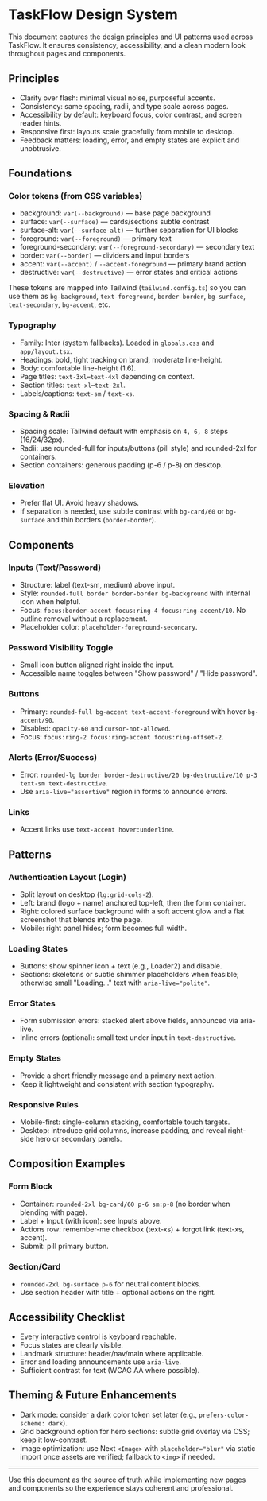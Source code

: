 # TaskFlow Design System

This document captures the design principles and UI patterns used across TaskFlow. It ensures consistency, accessibility, and a clean modern look throughout pages and components.

## Principles

- Clarity over flash: minimal visual noise, purposeful accents.
- Consistency: same spacing, radii, and type scale across pages.
- Accessibility by default: keyboard focus, color contrast, and screen reader hints.
- Responsive first: layouts scale gracefully from mobile to desktop.
- Feedback matters: loading, error, and empty states are explicit and unobtrusive.

## Foundations

### Color tokens (from CSS variables)

- background: `var(--background)` — base page background
- surface: `var(--surface)` — cards/sections subtle contrast
- surface-alt: `var(--surface-alt)` — further separation for UI blocks
- foreground: `var(--foreground)` — primary text
- foreground-secondary: `var(--foreground-secondary)` — secondary text
- border: `var(--border)` — dividers and input borders
- accent: `var(--accent)` / `--accent-foreground` — primary brand action
- destructive: `var(--destructive)` — error states and critical actions

These tokens are mapped into Tailwind (`tailwind.config.ts`) so you can use them as `bg-background`, `text-foreground`, `border-border`, `bg-surface`, `text-secondary`, `bg-accent`, etc.

### Typography

- Family: Inter (system fallbacks). Loaded in `globals.css` and `app/layout.tsx`.
- Headings: bold, tight tracking on brand, moderate line-height.
- Body: comfortable line-height (1.6).
- Page titles: `text-3xl`–`text-4xl` depending on context.
- Section titles: `text-xl`–`text-2xl`.
- Labels/captions: `text-sm` / `text-xs`.

### Spacing & Radii

- Spacing scale: Tailwind default with emphasis on `4, 6, 8` steps (16/24/32px).
- Radii: use rounded-full for inputs/buttons (pill style) and rounded-2xl for containers.
- Section containers: generous padding (p-6 / p-8) on desktop.

### Elevation

- Prefer flat UI. Avoid heavy shadows.
- If separation is needed, use subtle contrast with `bg-card/60` or `bg-surface` and thin borders (`border-border`).

## Components

### Inputs (Text/Password)

- Structure: label (text-sm, medium) above input.
- Style: `rounded-full border border-border bg-background` with internal icon when helpful.
- Focus: `focus:border-accent focus:ring-4 focus:ring-accent/10`. No outline removal without a replacement.
- Placeholder color: `placeholder-foreground-secondary`.

### Password Visibility Toggle

- Small icon button aligned right inside the input.
- Accessible name toggles between "Show password" / "Hide password".

### Buttons

- Primary: `rounded-full bg-accent text-accent-foreground` with hover `bg-accent/90`.
- Disabled: `opacity-60` and `cursor-not-allowed`.
- Focus: `focus:ring-2 focus:ring-accent focus:ring-offset-2`.

### Alerts (Error/Success)

- Error: `rounded-lg border border-destructive/20 bg-destructive/10 p-3 text-sm text-destructive`.
- Use `aria-live="assertive"` region in forms to announce errors.

### Links

- Accent links use `text-accent hover:underline`.

## Patterns

### Authentication Layout (Login)

- Split layout on desktop (`lg:grid-cols-2`).
- Left: brand (logo + name) anchored top-left, then the form container.
- Right: colored surface background with a soft accent glow and a flat screenshot that blends into the page.
- Mobile: right panel hides; form becomes full width.

### Loading States

- Buttons: show spinner icon + text (e.g., Loader2) and disable.
- Sections: skeletons or subtle shimmer placeholders when feasible; otherwise small "Loading…" text with `aria-live="polite"`.

### Error States

- Form submission errors: stacked alert above fields, announced via aria-live.
- Inline errors (optional): small text under input in `text-destructive`.

### Empty States

- Provide a short friendly message and a primary next action.
- Keep it lightweight and consistent with section typography.

### Responsive Rules

- Mobile-first: single-column stacking, comfortable touch targets.
- Desktop: introduce grid columns, increase padding, and reveal right-side hero or secondary panels.

## Composition Examples

### Form Block

- Container: `rounded-2xl bg-card/60 p-6 sm:p-8` (no border when blending with page).
- Label + Input (with icon): see Inputs above.
- Actions row: remember-me checkbox (text-xs) + forgot link (text-xs, accent).
- Submit: pill primary button.

### Section/Card

- `rounded-2xl bg-surface p-6` for neutral content blocks.
- Use section header with title + optional actions on the right.

## Accessibility Checklist

- Every interactive control is keyboard reachable.
- Focus states are clearly visible.
- Landmark structure: header/nav/main where applicable.
- Error and loading announcements use `aria-live`.
- Sufficient contrast for text (WCAG AA where possible).

## Theming & Future Enhancements

- Dark mode: consider a dark color token set later (e.g., `prefers-color-scheme: dark`).
- Grid background option for hero sections: subtle grid overlay via CSS; keep it low-contrast.
- Image optimization: use Next `<Image>` with `placeholder="blur"` via static import once assets are verified; fallback to `<img>` if needed.

---

Use this document as the source of truth while implementing new pages and components so the experience stays coherent and professional.
